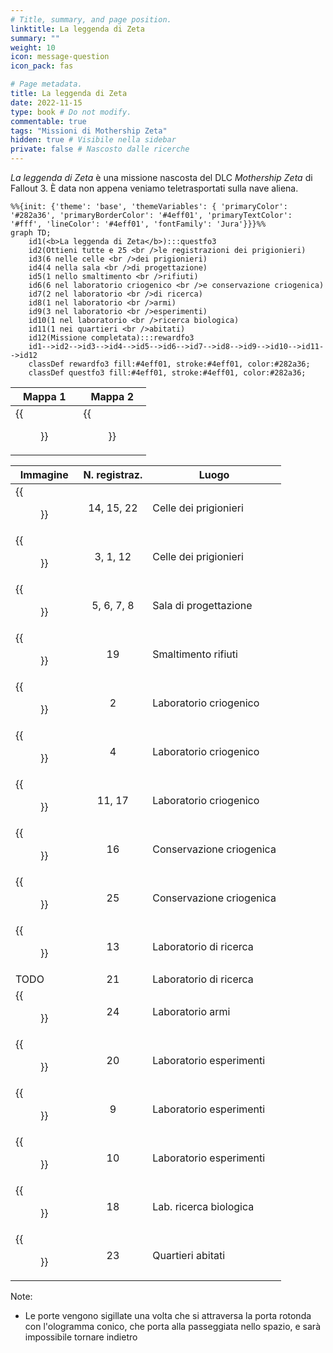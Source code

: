 ```yaml
---
# Title, summary, and page position.
linktitle: La leggenda di Zeta
summary: ""
weight: 10
icon: message-question
icon_pack: fas

# Page metadata.
title: La leggenda di Zeta
date: 2022-11-15
type: book # Do not modify.
commentable: true
tags: "Missioni di Mothership Zeta"
hidden: true # Visibile nella sidebar
private: false # Nascosto dalle ricerche
---
```



*La leggenda di Zeta* è una missione nascosta del DLC *Mothership Zeta* di Fallout 3. È data non appena veniamo teletrasportati sulla nave aliena.


```mermaid
%%{init: {'theme': 'base', 'themeVariables': { 'primaryColor': '#282a36', 'primaryBorderColor': '#4eff01', 'primaryTextColor': '#fff', 'lineColor': '#4eff01', 'fontFamily': 'Jura'}}}%%
graph TD;
    id1(<b>La leggenda di Zeta</b>):::questfo3
    id2(Ottieni tutte e 25 <br />le registrazioni dei prigionieri)
    id3(6 nelle celle <br />dei prigionieri)
    id4(4 nella sala <br />di progettazione)
    id5(1 nello smaltimento <br />rifiuti)
    id6(6 nel laboratorio criogenico <br />e conservazione criogenica)
    id7(2 nel laboratorio <br />di ricerca) 
    id8(1 nel laboratorio <br />armi)
    id9(3 nel laboratorio <br />esperimenti)
    id10(1 nel laboratorio <br />ricerca biologica)
    id11(1 nei quartieri <br />abitati)
    id12(Missione completata):::rewardfo3
    id1-->id2-->id3-->id4-->id5-->id6-->id7-->id8-->id9-->id10-->id11-->id12
    classDef rewardfo3 fill:#4eff01, stroke:#4eff01, color:#282a36;
    classDef questfo3 fill:#4eff01, stroke:#4eff01, color:#282a36;
```

| Mappa 1                                          | Mappa 2                                           |
| ------------------------------------------------ | ------------------------------------------------- |
| {{<figure src="fo3/Alien_captive_recorded_logs_first_half.webp">}}| {{<figure src="fo3/Alien_captive_recorded_logs_second_half.webp">}}|



| Immagine                                                   | N. registraz. | Luogo                    |
| ---------------------------------------------------------- |:-------------:| ------------------------ |
| {{<figure src="fo3/Alien_captive_recording_logs_holding_cells_2.webp">}}    |  14, 15, 22   | Celle dei prigionieri    |
| {{<figure src="fo3/Alien_captive_recording_logs_holding_cells_1.webp">}}    |   3, 1, 12    | Celle dei prigionieri    |
| {{<figure src="fo3/Alien_captive_recording_log_5-8_engineering_core.webp">}}|  5, 6, 7, 8   | Sala di progettazione    |
| {{<figure src="fo3/Alien_captive_recording_log_19_waste_disposal.webp">}}   |      19       | Smaltimento rifiuti      |
| {{<figure src="fo3/Alien_captive_recording_log_2_cryo_lab.webp">}}          |       2       | Laboratorio criogenico   |
| {{<figure src="fo3/Alien_captive_recording_log_4_cryo_lab.webp">}}          |       4       | Laboratorio criogenico   | 
| {{<figure src="fo3/Alien_captive_recording_log_11_and_17_cryo_lab.webp">}}  |    11, 17     | Laboratorio criogenico   |
| {{<figure src="fo3/Alien_captive_recording_log_16_cryo_lab.webp">}}         |      16       | Conservazione criogenica |
| {{<figure src="fo3/Alien_captive_recording_log_25_cryo_lab.webp">}}         |      25       | Conservazione criogenica |
| {{<figure src="fo3/Alien_captive_recording_log_13_research_lab.webp">}}     |      13       | Laboratorio di ricerca   |
| TODO                                                       |      21       | Laboratorio di ricerca   |
| {{<figure src="fo3/Alien_captive_recording_log_24_weapons_lab.webp">}}      |      24       | Laboratorio armi         |
| {{<figure src="fo3/Alien_captive_recording_log_20_exp_lab.webp">}}          |      20       | Laboratorio esperimenti  |
| {{<figure src="fo3/Alien_captive_recording_log_9_exp_lab.webp">}}           |       9       | Laboratorio esperimenti  |
| {{<figure src="fo3/Alien_captive_recording_log_10_exp_lab.webp">}}          |      10       | Laboratorio esperimenti  |
| {{<figure src="fo3/Alien_captive_recording_log_18_bio_research.webp">}}     |      18       | Lab. ricerca biologica   |
| {{<figure src="fo3/Alien_captive_recording_log_18_living_quarters.webp">}}  |      23       | Quartieri abitati        |




Note:
- Le porte vengono sigillate una volta che si attraversa la porta rotonda con l'ologramma conico, che porta alla passeggiata nello spazio, e sarà impossibile tornare indietro
